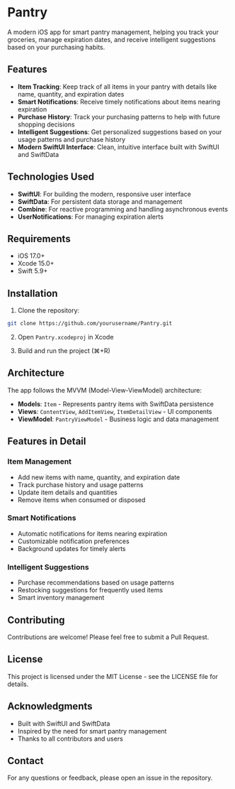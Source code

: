 # Pantry

A modern iOS app for smart pantry management, helping you track your groceries, manage expiration dates, and receive intelligent suggestions based on your purchasing habits.

## Features

- **Item Tracking**: Keep track of all items in your pantry with details like name, quantity, and expiration dates
- **Smart Notifications**: Receive timely notifications about items nearing expiration
- **Purchase History**: Track your purchasing patterns to help with future shopping decisions
- **Intelligent Suggestions**: Get personalized suggestions based on your usage patterns and purchase history
- **Modern SwiftUI Interface**: Clean, intuitive interface built with SwiftUI and SwiftData

## Technologies Used

- **SwiftUI**: For building the modern, responsive user interface
- **SwiftData**: For persistent data storage and management
- **Combine**: For reactive programming and handling asynchronous events
- **UserNotifications**: For managing expiration alerts

## Requirements

- iOS 17.0+
- Xcode 15.0+
- Swift 5.9+

## Installation

1. Clone the repository:
```bash
git clone https://github.com/yourusername/Pantry.git
```

2. Open `Pantry.xcodeproj` in Xcode

3. Build and run the project (⌘+R)

## Architecture

The app follows the MVVM (Model-View-ViewModel) architecture:

- **Models**: `Item` - Represents pantry items with SwiftData persistence
- **Views**: `ContentView`, `AddItemView`, `ItemDetailView` - UI components
- **ViewModel**: `PantryViewModel` - Business logic and data management

## Features in Detail

### Item Management
- Add new items with name, quantity, and expiration date
- Track purchase history and usage patterns
- Update item details and quantities
- Remove items when consumed or disposed

### Smart Notifications
- Automatic notifications for items nearing expiration
- Customizable notification preferences
- Background updates for timely alerts

### Intelligent Suggestions
- Purchase recommendations based on usage patterns
- Restocking suggestions for frequently used items
- Smart inventory management

## Contributing

Contributions are welcome! Please feel free to submit a Pull Request.

## License

This project is licensed under the MIT License - see the LICENSE file for details.

## Acknowledgments

- Built with SwiftUI and SwiftData
- Inspired by the need for smart pantry management
- Thanks to all contributors and users

## Contact

For any questions or feedback, please open an issue in the repository.
